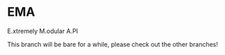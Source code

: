 # EMA
E.xtremely M.odular A.PI

This branch will be bare for a while, please check out the other branches!
